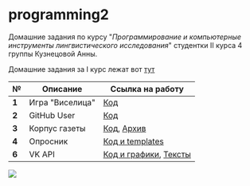 # programming2

Домашние задания по курсу "*Программирование и компьютерные инструменты лингвистического исследования*" студентки II курса 4 группы Кузнецовой Анны.

Домашние задания за I курс лежат вот [тут](https://github.com/kuzanna2016/programming)

__№__|__Описание__|__Ссылка на работу__
---|---|---
__1__|Игра "Виселица"|[Код](https://github.com/kuzanna2016/programming2/blob/master/1hw/hw1.py)
__2__|GitHub User|[Код](https://github.com/kuzanna2016/programming2/blob/master/2hw/hw2.py)
__3__|Корпус газеты|[Код](https://github.com/kuzanna2016/programming2/blob/master/3hw/hw3_Kuznetsova_Anna.py), [Архив](https://drive.google.com/file/d/1Am5i4fab1KKzKpmbcB2B4grDSitZjnBj/view?usp=sharing)
__4__|Опросник|[Код и templates](https://github.com/kuzanna2016/programming2/tree/master/4hw)
__6__|VK API|[Код и графики](https://github.com/kuzanna2016/programming2/tree/master/6hw), [Тексты](https://drive.google.com/drive/folders/1BW6zpLzhpCpmRbOsju_fxEtf1d59qfY9?usp=sharing)


![](https://78.media.tumblr.com/932ecb74636ff16e88ab4a30db64fde5/tumblr_peua370kkl1s3hyono1_500.jpg)
